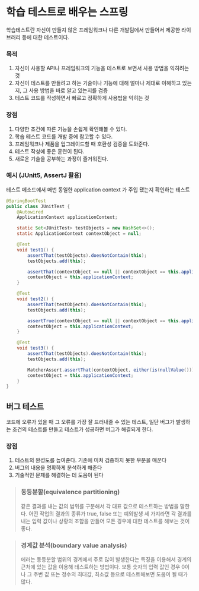 # 학습 테스트로 배우는 스프링
학습테스트란 자신이 만들지 않은 프레임워크나 다른 개발팀에서 만들어서 제공한 라이브러리 등에 대한 테스트이다.

### 목적
1. 자신이 사용할 API나 프레임워크의 기능을 테스트로 보면서 사용 방법을 익히려는 것
2. 자신이 테스트를 만들려고 하는 기술이나 기능에 대해 얼마나 제대로 이해하고 있는지, 그 사용 방법을 바로 알고 있는지를 검증
3. 테스트 코드를 작성하면서 빠르고 정확하게 사용법을 익히는 것

### 장점
1. 다양한 조건에 따른 기능을 손쉽게 확인해볼 수 있다.
2. 학습 테스트 코드를 개발 중에 참고할 수 있다.
3. 프레임워크나 제품을 업그레이드할 때 호환성 검증을 도와준다.
4. 테스트 작성에 좋은 훈련이 된다.
5. 새로운 기술을 공부하는 과정이 즐거워진다.

### 예시 (JUnit5, AssertJ 활용)
테스트 메소드에서 매번 동일한 application context 가 주입 됐는지 확인하는 테스트
```java
@SpringBootTest
public class JUnitTest {
    @Autowired
    ApplicationContext applicationContext;

    static Set<JUnitTest> testObjects = new HashSet<>();
    static ApplicationContext contextObject = null;

    @Test
    void test1() {
        assertThat(testObjects).doesNotContain(this);
        testObjects.add(this);

        assertThat(contextObject == null || contextObject == this.applicationContext).isTrue();
        contextObject = this.applicationContext;
    }

    @Test
    void test2() {
        assertThat(testObjects).doesNotContain(this);
        testObjects.add(this);

        assertTrue(contextObject == null || contextObject == this.applicationContext);
        contextObject = this.applicationContext;
    }

    @Test
    void test3() {
        assertThat(testObjects).doesNotContain(this);
        testObjects.add(this);

        MatcherAssert.assertThat(contextObject, either(is(nullValue())).or(is(this.applicationContext)));
        contextObject = this.applicationContext;
    }
}

```

## 버그 테스트
코드에 오류가 있을 때 그 오류를 가장 잘 드러내줄 수 있는 테스트, 일단 버그가 발생하는 조건의 테스트를 만들고 테스트가 성공하면 버그가 해결되게 한다.

### 장점
1. 테스트의 완성도를 높여준다. 기존에 미처 검증하지 못한 부분을 매꾼다
2. 버그의 내용을 명확하게 분석하게 해준다
3. 기술적인 문제를 해결하는 데 도움이 된다

> ### 동등분할(equivalence partitioning)
>같은 결과를 내는 값의 범위를 구분해서 각 대표 값으로 테스트하는 방법을 말한다. 어떤 작업의 결과의 종류가 true, false 또는 예외발생 세 가지라면 각 결과를 내는 입력 값이나 상황의 조합을 만들어 모든 경우에 대한 테스트를 해보는 것이 좋다.

>### 경계값 분석(boundary value analysis)
>에러는 동등분할 범위의 경계에서 주로 많이 발생한다는 특징을 이용해서 경계의 근처에 있는 값을 이용해 테스트하는 방법이다. 보통 숫자의 입력 값인 경우 0이나 그 주변 값 또는 정수의 최대값, 최소값 등으로 테스트해보면 도움이 될 때가 많다.
